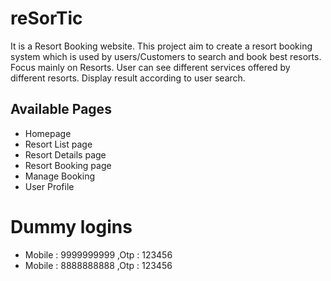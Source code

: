 # reSorTic 

It is a Resort Booking website. This project aim to create a resort booking system which is used by users/Customers to search and book best resorts. Focus mainly on Resorts. User can see different services offered by different resorts. Display result according to user search.

## Available Pages

- Homepage
- Resort List page
- Resort Details page
- Resort Booking page
- Manage Booking
- User Profile

# Dummy logins
- Mobile : 9999999999 ,Otp :  123456
- Mobile : 8888888888 ,Otp :  123456
